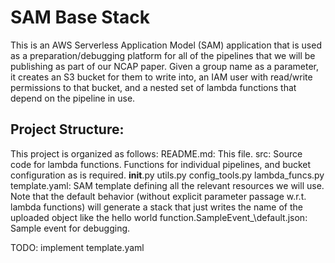 # SAM Base Stack
This is an AWS Serverless Application Model (SAM) application that is used as a preparation/debugging platform for all of the pipelines that we will be publishing as part of our NCAP paper. Given a group name as a parameter, it creates an S3 bucket for them to write into, an IAM user with read/write permissions to that bucket, and a nested set of lambda functions that depend on the pipeline in use.  

## Project Structure: 
This project is organized as follows: 
README.md: This file. 
src: Source code for lambda functions. Functions for individual pipelines, and bucket configuration as is required. 
    __init__.py
    utils.py
    config_tools.py
    lambda_funcs.py
template.yaml: SAM template defining all the relevant resources we will use. Note that the default behavior (without explicit parameter passage w.r.t. lambda functions) will generate a stack that just writes the name of the uploaded object like the hello world function.SampleEvent\_\default.json: Sample event for debugging. 

TODO: implement template.yaml
